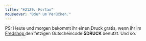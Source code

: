 ```yaml
---
title: "#2129: Fortan"
mouseover: "Oder um Perücken."
---
```


PS: 
Heute und morgen bekommt ihr einen Druck gratis, wenn ihr im <a href="http://fred-o-mat.spreadshirt.net" title="der fetzige Fredshop">Fredshop </a>den fetzigen Gutscheincode <strong>5DRUCK </strong>benutzt.
Und so.


